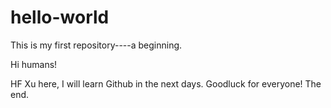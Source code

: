 # hello-world
This is my first repository----a beginning.

Hi humans!

HF Xu here, I will learn Github in the next days.
Goodluck for everyone!
The end.
